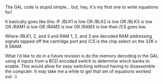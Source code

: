 The GAL code is stupid simple... but, hey, it's my first one to write equations for!

It basically goes like this: IF /BLK1 is low OR /BLK2 is low OR /BLK3 is low OR /RAM1 is low OR /RAM2 is low OR /RAM3 is low then /CS goes low. 

Where /BLK1, 2, and 3 and RAM 1, 2, and 3 are decoded RAM addressing signals tapped off the cartridge port and /CS is the chip select on the 32K x 8 SRAM.

What I'd like to do in a future revision is do the memory decoding in the GAL using 4 inputs from a BCD encoded switch to determine which banks to enable. This would allow for easy switching without having to disassemble the computer. It may take me a while to get that set of equations worked out. :) 
